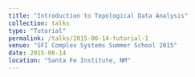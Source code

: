 ```yaml
---
title: "Introduction to Topological Data Analysis"
collection: talks
type: "Tutorial"
permalink: /talks/2015-06-14-tutorial-1
venue: "SFI Complex Systems Summer School 2015"
date: 2015-06-14
location: "Santa Fe Institute, NM"
---
```

